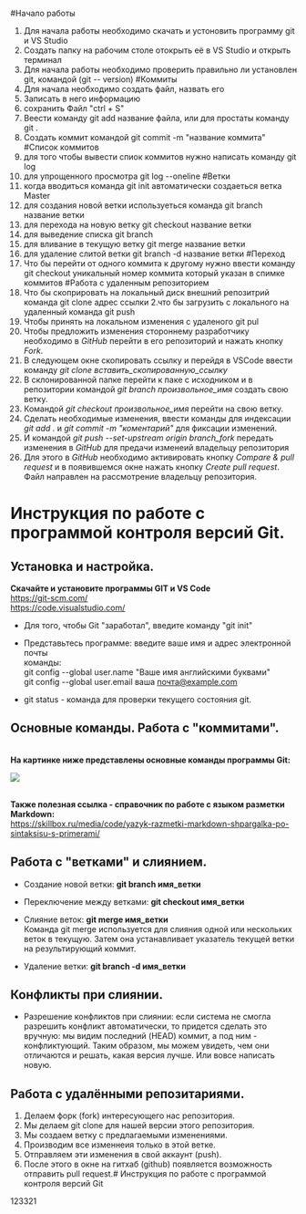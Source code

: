 
#Начало работы
1. Для начала работы необходимо скачать и устоновить программу git и VS Studio
2. Создать папку на рабочим столе отокрыть её в VS Studio и открыть терминал
3. Для начала работы необходимо проверить правильно ли установлен git, командой (git --
version)
#Коммиты
1. Для начала необходимо создать файл, назвать его
2. Записать в него информацию
3. сохранить Файл "ctrl + S"
4. Веести команду git add название файла, или для простаты команду git .
5. Создать коммит командой git commit -m "название коммита"
#Список коммитов
1. для того чтобы вывести спиок коммитов нужно написать команду git log
2. для упрощенного просмотра git log --oneline 
#Ветки
1. когда вводиться команда git init автоматически создаеться ветка Master
2. для создания новой ветки используеться команда git branch название ветки
3. для перехода на новую ветку git checkout название ветки
4. для выведение списка git branch
5. для вливание в текущую ветку git merge название ветки
6. для удаление слитой ветки git branch -d название ветки
#Переход
1. Что бы перейти от одного коммита к другому нужно ввести команду git checkout уникальный номер коммита который указан в спимке коммитов
#Работа с удаленным репозиторием
1. Что бы скоприровать на локальный диск внешний репозитрий команда git clone адрес ссылки
2.что бы загрузить с локального на удаленный команда git push
3. Чтобы принять на локальном изменения с удаленого git pul
4. Чтобы предложить изменения стороннему разработчику 
необходимо в *GitHub* перейти в его репозиторий и 
нажать кнопку *Fork*.
5. В следующем окне скопировать ссылку и перейдя в 
VSCode ввести команду *git clone 
вставить_скопированную_ссылку*
6. В склонированной папке перейти к паке с исходником 
и в репозитории командой *git branch произвольное_имя*
создать свою ветку.
7. Командой *git checkout произвольное_имя* перейти на
свою ветку.
8. Сделать необходимые изменения, ввести команды для 
индексации *git add .* и *git commit -m "коментарий"*
для фиксации изменений.
9. И командой *git push --set-upstream origin 
branch_fork* передать  изменения в *GitHub* для 
предачи изменеий владельцу репозитория
10. Для этого в *GitHub* необходимо активировать 
кнопку *Compare & pull request* и в появившемся окне 
нажать кнопку *Create pull request*. Файл направлен на
рассмотрение владельцу репозитория. 


# Инструкция по работе с программой контроля версий Git.





## Установка и настройка.

__**Скачайте и установите программы GIT и VS Code**__
\
<u><https://git-scm.com/></u>
\
<u><https://code.visualstudio.com/></u>

* Для того, чтобы Git "заработал", введите команду "git init"

* Представьтесь программе: введите ваше имя и адрес электронной почты \
команды: \
git config --global user.name "Ваше имя английскими буквами" \
git config --global user.email ваша <u>почта@example.com</u>

* git status - команда для проверки текущего состояния git.

## Основные команды. Работа с "коммитами".
\
**На картинке ниже представлены основные команды программы Git:**

![](<Основные команды-1.png>)

\
**Также полезная ссылка - справочник по работе с языком разметки Markdown:**\
<u><https://skillbox.ru/media/code/yazyk-razmetki-markdown-shpargalka-po-sintaksisu-s-primerami/></u>

## Работа с "ветками" и слиянием.
* Создание новой ветки: **git branch имя_ветки**
* Переключение между ветками: **git checkout имя_ветки**
* Слияние веток: **git merge имя_ветки**\
Команда git merge используется для слияния одной или нескольких веток в текущую. Затем она устанавливает указатель текущей ветки на результирующий коммит.

* Удаление ветки: **git branch -d имя_ветки**

## Конфликты при слиянии.
* Разрешение конфликтов при слиянии: если система не смогла разрешить конфликт автоматически, то придется сделать это вручную: мы видим последний (HEAD) коммит, а под ним - конфликтующий. Таким образом, мы можем увидеть, чем они отличаются и решать, какая версия лучше. Или вовсе написать новую.

## Работа с удалёнными репозитариями.

1. Делаем форк (fork) интересующего нас репозитория.
2. Мы делаем git clone для нашей версии этого репозитория.
3. Мы создаем ветку с предлагаемыми изменениями.
4. Производим все изменнеия только в этой ветке.
5. Отправляем эти изменения в свой аккаунт (push).
6. После этого в окне на гитхаб (github) появляется возможность отправить pull request.# Инструкция по работе с программой контроля версий Git

123321
